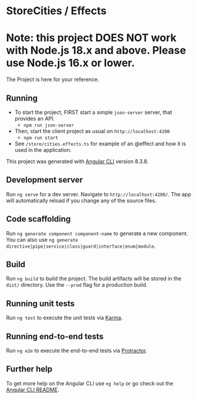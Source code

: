 # StoreCities / Effects

# Note: this project DOES NOT work with Node.js 18.x and above. Please use Node.js 16.x or lower.

The Project is here for your reference.

## Running
- To start the project, FIRST start a simple `json-server` server, that provides an API.
  - `npm run json-server`
- Then, start the client project as usual on `http://localhost:4200`
  - `npm run start`
- See `/store/cities.effects.ts` for example of an @effect and how it is used in the application.

This project was generated with [Angular CLI](https://github.com/angular/angular-cli) version 8.3.8.

## Development server

Run `ng serve` for a dev server. Navigate to `http://localhost:4200/`. The app will automatically reload if you change any of the source files.

## Code scaffolding

Run `ng generate component component-name` to generate a new component. You can also use `ng generate directive|pipe|service|class|guard|interface|enum|module`.

## Build

Run `ng build` to build the project. The build artifacts will be stored in the `dist/` directory. Use the `--prod` flag for a production build.

## Running unit tests

Run `ng test` to execute the unit tests via [Karma](https://karma-runner.github.io).

## Running end-to-end tests

Run `ng e2e` to execute the end-to-end tests via [Protractor](http://www.protractortest.org/).

## Further help

To get more help on the Angular CLI use `ng help` or go check out the [Angular CLI README](https://github.com/angular/angular-cli/blob/master/README.md).
